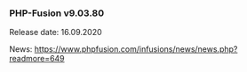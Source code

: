 ### PHP-Fusion v9.03.80
Release date: 16.09.2020

News: https://www.phpfusion.com/infusions/news/news.php?readmore=649
